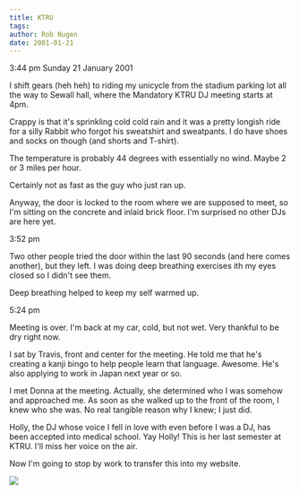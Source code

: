 ```yaml
---
title: KTRU
tags: 
author: Rob Nugen
date: 2001-01-21
---
```


<p class=date>3:44 pm Sunday 21 January 2001</p>

<p>I shift gears (heh heh) to riding my unicycle from the stadium parking
lot all the way to Sewall hall, where the Mandatory KTRU DJ meeting starts
at 4pm.</p>

<p>Crappy is that it's sprinkling cold cold rain and it was a pretty longish
ride for a silly Rabbit who forgot his sweatshirt and sweatpants.  I do have
shoes and socks on though (and shorts and T-shirt).</p>

<p>The temperature is probably 44 degrees with essentially no wind.  Maybe 2
or 3 miles per hour.</p>

<p>Certainly not as fast as the guy who just ran up.</p>

<p>Anyway, the door is locked to the room where we are supposed to meet, so
I'm sitting on the concrete and inlaid brick floor.  I'm surprised no other
DJs are here yet.</p>

<p class=date>3:52 pm</p>

<p>Two other people tried the door within the last 90 seconds (and here
comes another), but they left.  I was doing deep breathing exercises ith my
eyes closed so I didn't see them.</p>

<p>Deep breathing helped to keep my self warmed up.</p>

<p class=date>5:24 pm</p>

<p>Meeting is over.  I'm back at my car, cold, but not wet.  Very thankful
to be dry right now.</p>

<p>I sat by Travis, front and center for the meeting.  He told me that he's
creating a kanji bingo to help people learn that language.  Awesome.  He's
also applying to work in Japan next year or so.</p>

<p>I met Donna at the meeting.  Actually, she determined who I was somehow
and approached me.  As soon as she walked up to the front of the room, I
knew who she was.  No real tangible reason why I knew; I just did.</p>

<p>Holly, the DJ whose voice I fell in love with even before I was a DJ, has
been accepted into medical school.  Yay Holly!  This is her last semester at
KTRU.  I'll miss her voice on the air.</p>

<p>Now I'm going to stop by work to transfer this into my website.</p>

<p><img src="/images/rob/wL-ROB.gif">

